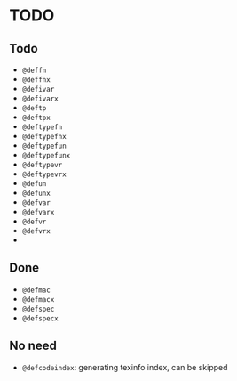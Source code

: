 # TODO

## Todo

- `@deffn`
- `@deffnx`
- `@defivar`
- `@defivarx`
- `@deftp`
- `@deftpx`
- `@deftypefn`
- `@deftypefnx`
- `@deftypefun`
- `@deftypefunx`
- `@deftypevr`
- `@deftypevrx`
- `@defun`
- `@defunx`
- `@defvar`
- `@defvarx`
- `@defvr`
- `@defvrx`
- 
## Done

- `@defmac`
- `@defmacx`
- `@defspec`
- `@defspecx`

## No need

- `@defcodeindex`: generating texinfo index, can be skipped
